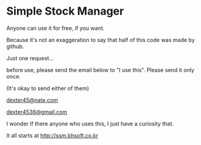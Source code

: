 # Simple Stock Manager
Anyone can use it for free, if you want.

Because it's not an exaggeration to say that half of this code was made by github.

Just one request...

before use, please send the email below to "I use this". Please send it only once.

(It's okay to send either of them)

dexter45@nate.com

dexter4536@gmail.com

I wonder if there anyone who uses this, I just have a curiosity that.


It all starts at http://ssm.bhsoft.co.kr

